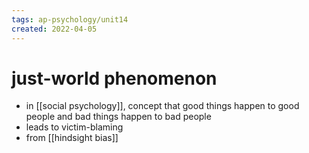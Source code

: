 ```yaml
---
tags: ap-psychology/unit14 
created: 2022-04-05
---
```


# just-world phenomenon

- in [[social psychology]], concept that good things happen to good people and bad things happen to bad people
- leads to victim-blaming
- from [[hindsight bias]] 
